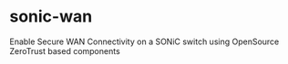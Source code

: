 # sonic-wan
Enable Secure WAN Connectivity on a SONiC switch using OpenSource ZeroTrust based components
